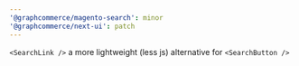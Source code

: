 ```yaml
---
'@graphcommerce/magento-search': minor
'@graphcommerce/next-ui': patch
---
```


`<SearchLink />` a more lightweight (less js) alternative for `<SearchButton />`
